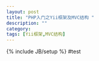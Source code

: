 ```yaml
---
layout: post
title: "PHP入门之Yii框架及MVC结构 "
description: ""
category: 
tags: [Yii框架,MVC结构]
---
```

{% include JB/setup %}
#test